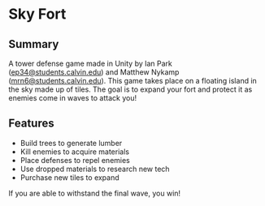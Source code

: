 # Sky Fort

## Summary

A tower defense game made in Unity by Ian Park (ep34@students.calvin.edu) and Matthew Nykamp (mrn6@students.calvin.edu). This game takes place on a floating island in the sky made up of tiles. The goal is to expand your fort and protect it as enemies come in waves to attack you! 

## Features

- Build trees to generate lumber
- Kill enemies to acquire materials
- Place defenses to repel enemies
- Use dropped materials to research new tech
- Purchase new tiles to expand

If you are able to withstand the final wave, you win!